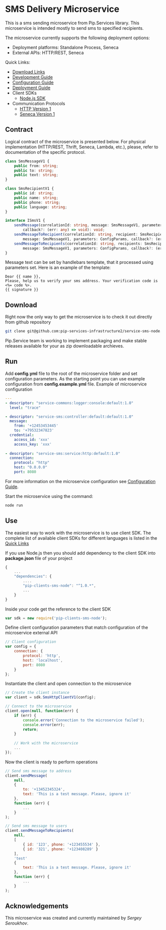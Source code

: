 # SMS Delivery Microservice

This is a sms sending microservice from Pip.Services library. 
This microservice is intended mostly to send sms to specified recipients.

The microservice currently supports the following deployment options:
* Deployment platforms: Standalone Process, Seneca
* External APIs: HTTP/REST, Seneca

<a name="links"></a> Quick Links:

* [Download Links](doc/Downloads.md)
* [Development Guide](doc/Development.md)
* [Configuration Guide](doc/Configuration.md)
* [Deployment Guide](doc/Deployment.md)
* Client SDKs
  - [Node.js SDK](https://github.com/service-infrastructure2/client-sms-node)
* Communication Protocols
  - [HTTP Version 1](doc/HttpProtocolV1.md)
  - [Seneca Version 1](doc/SenecaProtocolV1.md)

##  Contract

Logical contract of the microservice is presented below. For physical implementation (HTTP/REST, Thrift, Seneca, Lambda, etc.),
please, refer to documentation of the specific protocol.

```typescript
class SmsMessageV1 {
    public from: string;
    public to: string;
    public text: string;
}

class SmsRecipientV1 {
    public id: string;
    public name: string;
    public phone: string;
    public language: string;
}

interface ISmsV1 {
    sendMessage(correlationId: string, message: SmsMessageV1, parameters: ConfigParams,
        callback?: (err: any) => void): void;
    sendMessageToRecipient(correlationId: string, recipient: SmsRecipientV1,
        message: SmsMessageV1, parameters: ConfigParams, callback?: (err: any) => void);
    sendMessageToRecipients(correlationId: string, recipients: SmsRecipientV1[],
        message: SmsMessageV1, parameters: ConfigParams, callback?: (err: any) => void): void;
}
```

Message text can be set by handlebars template, that it processed using parameters set.
Here is an example of the template:

```text
Dear {{ name }},
Please, help us to verify your sms address. Your verification code is <%= code %>.
{{ signature }}
```

## Download

Right now the only way to get the microservice is to check it out directly from github repository
```bash
git clone git@github.com:pip-services-infrastructure2/service-sms-node.git
```

Pip.Service team is working to implement packaging and make stable releases available for your 
as zip downloadable archieves.

## Run

Add **config.yml** file to the root of the microservice folder and set configuration parameters.
As the starting point you can use example configuration from **config.example.yml** file. 
Example of microservice configuration
```yaml
---
- descriptor: "service-commons:logger:console:default:1.0"
  level: "trace"

- descriptor: "service-sms:controller:default:default:1.0"
  message:
    from: '+12453453445'
    to: '+79532347823'
  credential:
    access_id: 'xxx'
    access_key: 'xxx'
  
- descriptor: "service-sms:service:http:default:1.0"
  connection:
    protocol: "http"
    host: "0.0.0.0"
    port: 8080
```
 
For more information on the microservice configuration see [Configuration Guide](Configuration.md).

Start the microservice using the command:
```bash
node run
```

## Use

The easiest way to work with the microservice is to use client SDK. 
The complete list of available client SDKs for different languages is listed in the [Quick Links](#links)

If you use Node.js then you should add dependency to the client SDK into **package.json** file of your project
```javascript
{
    ...
    "dependencies": {
        ....
        "pip-clients-sms-node": "^1.0.*",
        ...
    }
}
```

Inside your code get the reference to the client SDK
```javascript
var sdk = new require('pip-clients-sms-node');
```

Define client configuration parameters that match configuration of the microservice external API
```javascript
// Client configuration
var config = {
    connection: {
        protocol: 'http',
        host: 'localhost', 
        port: 8080
    }
};
```

Instantiate the client and open connection to the microservice
```javascript
// Create the client instance
var client = sdk.SmsHttpClientV1(config);

// Connect to the microservice
client.open(null, function(err) {
    if (err) {
        console.error('Connection to the microservice failed');
        console.error(err);
        return;
    }
    
    // Work with the microservice
    ...
});
```

Now the client is ready to perform operations
```javascript
// Send sms message to address
client.sendMessage(
    null,
    { 
        to: '+13452345324',
        text: 'This is a test message. Please, ignore it'
    },
    function (err) {
        ...
    }
);
```

```javascript
// Send sms message to users
client.sendMessageToRecipients(
    null,
    [
        { id: '123', phone: '+123455534' },
        { id: '321', phone: '+123408289' }
    ],
    'test'
    { 
        text: 'This is a test message. Please, ignore it'
    },
    function (err) {
        ...
    }
);
```

## Acknowledgements

This microservice was created and currently maintained by *Sergey Seroukhov*.

